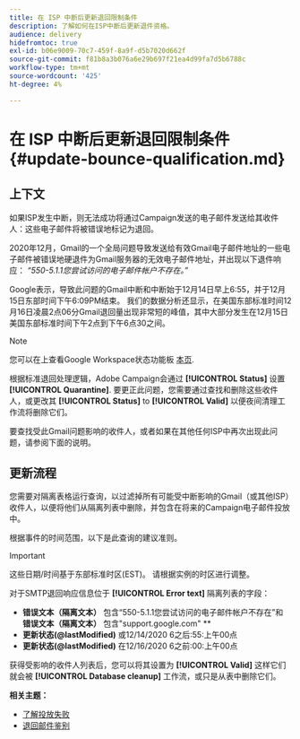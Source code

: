 ```yaml
---
title: 在 ISP 中断后更新退回限制条件
description: 了解如何在ISP中断后更新退件资格。
audience: delivery
hidefromtoc: true
exl-id: b06e9009-70c7-459f-8a9f-d5b7020d662f
source-git-commit: f81b8a3b076a6e29b697f21ea4d99fa7d5b6788c
workflow-type: tm+mt
source-wordcount: '425'
ht-degree: 4%

---
```


# 在 ISP 中断后更新退回限制条件 {#update-bounce-qualification.md}

## 上下文

如果ISP发生中断，则无法成功将通过Campaign发送的电子邮件发送给其收件人：这些电子邮件将被错误地标记为退回。

2020年12月，Gmail的一个全局问题导致发送给有效Gmail电子邮件地址的一些电子邮件被错误地硬退件为Gmail服务器的无效电子邮件地址，并出现以下退件响应： *“550-5.1.1您尝试访问的电子邮件帐户不存在。”*

Google表示，导致此问题的Gmail中断和中断始于12月14日早上6:55，并于12月15日东部时间下午6:09PM结束。 我们的数据分析还显示，在美国东部标准时间12月16日凌晨2点06分Gmail退回量出现非常短的峰值，其中大部分发生在12月15日美国东部标准时间下午2点到下午6点30之间。

>[!NOTE]
>
>您可以在上查看Google Workspace状态功能板 [本页](https://www.google.com/appsstatus#hl=en&amp;v=status).


根据标准退回处理逻辑，Adobe Campaign会通过 **[!UICONTROL Status]** 设置 **[!UICONTROL Quarantine]**. 要更正此问题，您需要通过查找和删除这些收件人，或更改其 **[!UICONTROL Status]** to **[!UICONTROL Valid]** 以便夜间清理工作流将删除它们。

要查找受此Gmail问题影响的收件人，或者如果在其他任何ISP中再次出现此问题，请参阅下面的说明。

## 更新流程

您需要对隔离表格运行查询，以过滤掉所有可能受中断影响的Gmail（或其他ISP）收件人，以便将他们从隔离列表中删除，并包含在将来的Campaign电子邮件投放中。

根据事件的时间范围，以下是此查询的建议准则。

>[!IMPORTANT]
>
>这些日期/时间基于东部标准时区(EST)。 请根据实例的时区进行调整。

对于SMTP退回响应信息位于 **[!UICONTROL Error text]** 隔离列表的字段：

* **错误文本（隔离文本）** 包含“550-5.1.1您尝试访问的电子邮件帐户不存在”和 **错误文本（隔离文本）** 包含&quot;support.google.com&quot; **
* **更新状态(@lastModified)** 或12/14/2020 6之后:55:上午00点
* **更新状态(@lastModified)** 在12/16/2020 6之前:00:上午00点

获得受影响的收件人列表后，您可以将其设置为 **[!UICONTROL Valid]** 这样它们就会被 **[!UICONTROL Database cleanup]** 工作流，或只是从表中删除它们。

**相关主题：**
* [了解投放失败](../../sending/using/understanding-delivery-failures.md)
* [退回邮件鉴别](../../sending/using/understanding-delivery-failures.md#bounce-mail-qualification)

